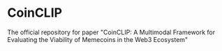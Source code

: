 # CoinCLIP
The official repository for paper "CoinCLIP: A Multimodal Framework for Evaluating the Viability of Memecoins in the Web3 Ecosystem"
